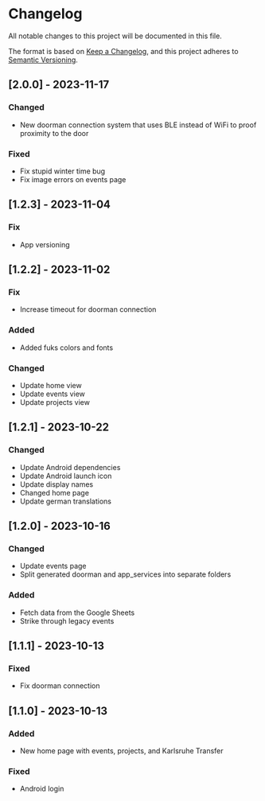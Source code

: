 # Changelog

All notable changes to this project will be documented in this file.

The format is based on [Keep a Changelog](https://keepachangelog.com/en/1.0.0/),
and this project adheres to [Semantic Versioning](https://semver.org/spec/v2.0.0.html).

## [2.0.0] - 2023-11-17

### Changed

- New doorman connection system that uses BLE instead of WiFi to proof proximity to the door

### Fixed

- Fix stupid winter time bug
- Fix image errors on events page

## [1.2.3] - 2023-11-04

### Fix

- App versioning

## [1.2.2] - 2023-11-02

### Fix

- Increase timeout for doorman connection

### Added

- Added fuks colors and fonts

### Changed

- Update home view
- Update events view
- Update projects view

## [1.2.1] - 2023-10-22

### Changed

- Update Android dependencies
- Update Android launch icon
- Update display names
- Changed home page
- Update german translations

## [1.2.0] - 2023-10-16

### Changed

- Update events page
- Split generated doorman and app_services into separate folders

### Added

- Fetch data from the Google Sheets
- Strike through legacy events

## [1.1.1] - 2023-10-13

### Fixed

- Fix doorman connection

## [1.1.0] - 2023-10-13

### Added

- New home page with events, projects, and Karlsruhe Transfer

### Fixed

- Android login
